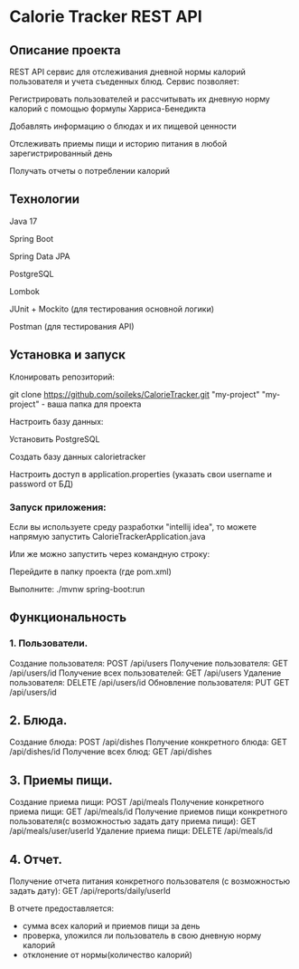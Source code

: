 # Calorie Tracker REST API


## Описание проекта

REST API сервис для отслеживания дневной нормы калорий пользователя и учета съеденных блюд. Сервис позволяет:

Регистрировать пользователей и рассчитывать их дневную норму калорий с помощью формулы Харриса-Бенедикта

Добавлять информацию о блюдах и их пищевой ценности

Отслеживать приемы пищи и историю питания в любой зарегистрированный день

Получать отчеты о потреблении калорий

## Технологии

Java 17

Spring Boot

Spring Data JPA

PostgreSQL

Lombok

JUnit + Mockito (для тестирования основной логики)

Postman (для тестирования API)

## Установка и запуск

Клонировать репозиторий:


git clone https://github.com/soileks/CalorieTracker.git "my-project"
"my-project" - ваша папка для проекта


Настроить базу данных:

Установить PostgreSQL

Создать базу данных calorietracker

Настроить доступ в application.properties (указать свои username и password от БД)

### Запуск приложения:

Если вы используете среду разработки "intellij idea", то можете напрямую запустить CalorieTrackerApplication.java

Или же можно запустить через командную строку:

Перейдите в папку проекта (где pom.xml)

Выполните: 
./mvnw spring-boot:run

## Функциональность

### 1. Пользователи.
Создание пользователя: POST /api/users
Получение пользователя: GET /api/users/id
Получение всех пользователей: GET /api/users
Удаление пользователя: DELETE /api/users/id
Обновление пользователя: PUT GET /api/users/id

## 2. Блюда.
Создание блюда: POST /api/dishes
Получение конкретного блюда: GET /api/dishes/id
Получение всех блюд: GET /api/dishes

## 3. Приемы пищи.
Создание приема пищи: POST /api/meals
Получение конкретного приема пищи: GET /api/meals/id
Получение приемов пищи конкретного пользователя(с возможностью задать дату приема пищи): GET /api/meals/user/userId
Удаление приема пищи: DELETE /api/meals/id

## 4. Отчет. 
Получение отчета питания конкретного пользователя (с возможностью задать дату): GET /api/reports/daily/userId

В отчете предоставляется:
 - сумма всех калорий и приемов пищи за день
 - проверка, уложился ли пользователь в свою дневную норму калорий
 - отклонение от нормы(количество калорий)


